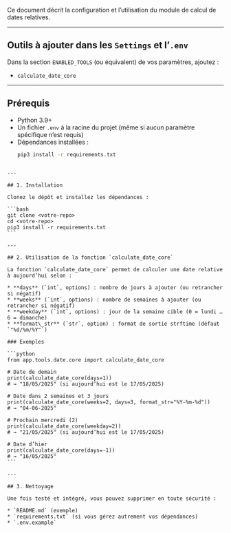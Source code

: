 Ce document décrit la configuration et l’utilisation du module de calcul de dates relatives.

---

## Outils à ajouter dans les `Settings` et l’`.env`

Dans la section `ENABLED_TOOLS` (ou équivalent) de vos paramètres, ajoutez :
- `calculate_date_core`

---

## Prérequis

- Python 3.9+  
- Un fichier `.env` à la racine du projet (même si aucun paramètre spécifique n’est requis)  
- Dépendances installées :  
  ```bash
  pip3 install -r requirements.txt
````

---

## 1. Installation

Clonez le dépôt et installez les dépendances :

```bash
git clone <votre-repo>
cd <votre-repo>
pip3 install -r requirements.txt
```

---

## 2. Utilisation de la fonction `calculate_date_core`

La fonction `calculate_date_core` permet de calculer une date relative à aujourd’hui selon :

* **days** (`int`, options) : nombre de jours à ajouter (ou retrancher si négatif)
* **weeks** (`int`, options) : nombre de semaines à ajouter (ou retrancher si négatif)
* **weekday** (`int`, options) : jour de la semaine cible (0 = lundi … 6 = dimanche)
* **format\_str** (`str`, option) : format de sortie strftime (défaut `"%d/%m/%Y"`)

### Exemples

```python
from app.tools.date.core import calculate_date_core

# Date de demain
print(calculate_date_core(days=1))  
# → "18/05/2025" (si aujourd’hui est le 17/05/2025)

# Date dans 2 semaines et 3 jours
print(calculate_date_core(weeks=2, days=3, format_str="%Y-%m-%d"))  
# → "04-06-2025"

# Prochain mercredi (2)
print(calculate_date_core(weekday=2))  
# → "21/05/2025" (si aujourd’hui est le 17/05/2025)

# Date d’hier
print(calculate_date_core(days=-1))  
# → "16/05/2025"
```

---

## 3. Nettoyage

Une fois testé et intégré, vous pouvez supprimer en toute sécurité :

* `README.md` (exemple)
* `requirements.txt` (si vous gérez autrement vos dépendances)
* `.env.example`